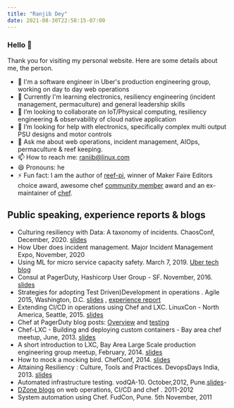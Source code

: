 ```yaml
---
title: "Ranjib Dey"
date: 2021-08-30T22:58:15-07:00
---
```


### Hello 👋

Thank you for visiting my personal website. Here are some details about me, the person.

- 🔭 I'm a software engineer in Uber's production engineering group, working on day to day web operations
- 🌱 Currently I'm learning electronics, resiliency engineering (incident management, permaculture) and general leadership skills
- 👯 I’m looking to collaborate on IoT/Physical computing, resiliency engineering & observability of cloud native application
- 🤔 I’m looking for help with electronics, specifically complex multi output PSU designs and motor controls
- 💬 Ask me about web operations, incident management, AIOps, permaculture & reef keeping.
- 📫 How to reach me: ranjib@linux.com
- 😄 Pronouns: he
- ⚡ Fun fact: I am the author of [reef-pi](http://reef-pi.com), winner of Maker Faire Editors choice award, awesome chef [community member](https://github.com/chef/chef/blob/main/CHEF_MVPS.md) award and an ex-maintainer of [chef](https://github.com/chef/chef).

## Public speaking, experience reports & blogs

- Culturing resiliency with Data: A taxonomy of incidents. ChaosConf, December, 2020. [slides](https://www.infoq.com/presentations/uber-outages/)
- How Uber does incident management. Major Incident Management Expo, November, 2020
- Using ML for micro service capacity safety. March 7, 2019. [Uber tech blog](https://eng.uber.com/machine-learning-capacity-safety/)
- Consul at PagerDuty, Hashicorp User Group - SF. November, 2016. [slides](https://speakerdeck.com/ranjibd/consul-at-pagerduty)
- Strategies for adopting Test Driven)Development in operations . Agile 2015, Washington, D.C. [slides](https://speakerdeck.com/ranjibd/adopting-test-driven-development-in-operations) , [experience report](https://www.agilealliance.org/wp-content/uploads/2015/12/ExperienceReport.2015.Dey_.Strategies_for_adopting_Test_Driven_Development_in_Operations_.pdf)
- Extending CI/CD in operations using Chef and LXC. LinuxCon - North America, Seattle, 2015. [slides](https://speakerdeck.com/ranjibd/cd-in-operations-using-chef-and-lxc)
- Chef at PagerDuty blog posts: [Overview](https://www.pagerduty.com/blog/chef-testing-pagerduty/) and [testing](https://www.pagerduty.com/blog/chef-testing-pagerduty/)
- Chef-LXC - Building and deploying custom containers - Bay area chef meetup, June, 2013. [slides](https://speakerdeck.com/ranjibd/chef-lxc-building-and-deploying-custom-containers)
- A short introduction to LXC, Bay Area Large Scale production engineering group meetup, February, 2014. [slides](https://speakerdeck.com/ranjibd/a-short-introduction-to-lxc)
- How to mock a mocking bird. ChefConf, 2014. [slides](https://speakerdeck.com/ranjibd/how-to-mock-a-mocking-bird-testing-dynamic-infrastructure)
- Attaining Resiliency : Culture, Tools and Practices.  DevopsDays India, 2013. [slides](https://speakerdeck.com/ranjibd/attaining-resiliency-culture-tools-and-practices)
- Automated infrastructure testing. vodQA-10. October,2012, Pune.[slides](https://www.slideshare.net/ThoughtWorks/automated-infrastructure-testing-ranjib-dey)- 
- [DZone blogs](https://dzone.com/users/999247/ranjibd.html) on web operations, CI/CD and chef . 2011-2012
- System automation using Chef. FudCon, Pune. 5th November, 2011

